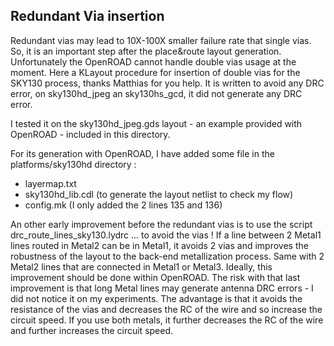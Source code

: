 ##  Redundant Via insertion

Redundant vias may lead to 10X-100X smaller failure rate that single vias.
So, it is an important step after the place&route layout generation.
Unfortunately the OpenROAD cannot handle double vias usage at the moment.
Here a KLayout procedure for insertion of double vias for the SKY130 process, thanks Matthias for you help.
It is written to avoid any DRC error, on sky130hd_jpeg an sky130hs_gcd, it did not generate any DRC error.

I tested it on the sky130hd_jpeg.gds layout - an example provided with OpenROAD - included in this directory.

For its generation with OpenROAD, I have added some file in the platforms/sky130hd directory :
 * layermap.txt
 * sky130hd_lib.cdl   (to generate the layout netlist to check my flow)
 * config.mk   (I only added the 2 lines 135 and 136)

An other early improvement before the redundant vias is to use the script drc_route_lines_sky130.lydrc ... to avoid the vias !
If a line between 2 Metal1 lines routed in Metal2 can be in Metal1, it avoids 2 vias and improves the robustness of the layout to the back-end metallization process. Same with 2 Metal2 lines that are connected in Metal1 or Metal3. Ideally, this improvement should be done within OpenROAD. The risk with that last improvement is that long Metal lines may generate antenna DRC errors - I did not notice it on my experiments. The advantage is that it avoids the resistance of the vias and decreases the RC of the wire and so increase the circuit speed. If you use both metals, it further decreases the RC of the wire and further increases the circuit speed.
